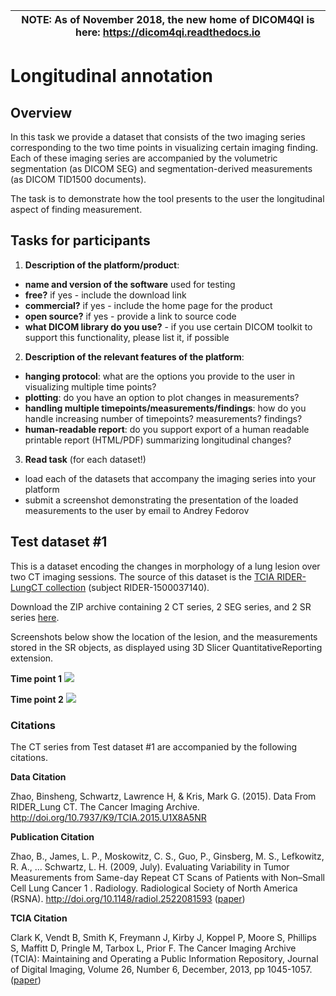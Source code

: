 | NOTE: As of November 2018, the new home of DICOM4QI is here: https://dicom4qi.readthedocs.io|
| --- |

# Longitudinal annotation

## Overview

In this task we provide a dataset that consists of the two imaging series corresponding to the two time points in visualizing certain imaging finding. Each of these imaging series are accompanied by the volumetric segmentation (as DICOM SEG) and segmentation-derived measurements (as DICOM TID1500 documents). 

The task is to demonstrate how the tool presents to the user the longitudinal aspect of finding measurement.

## Tasks for participants

1. **Description of the platform/product**:
 * **name and version of the software** used for testing
 * **free?** if yes - include the download link
 * **commercial?** if yes - include the home page for the product
 * **open source?** if yes - provide a link to source code
 * **what DICOM library do you use?** - if you use certain DICOM toolkit to support this functionality, please list it, if possible

2. **Description of the relevant features of the platform**: 
 * **hanging protocol**: what are the options you provide to the user in visualizing multiple time points?
 * **plotting**: do you have an option to plot changes in measurements?
 * **handling multiple timepoints/measurements/findings**: how do you handle increasing number of timepoints? measurements? findings?
 * **human-readable report**: do you support export of a human readable printable report (HTML/PDF) summarizing longitudinal changes?
 
3. **Read task** (for each dataset!)
 * load each of the datasets that accompany the imaging series into your platform
 * submit a screenshot demonstrating the presentation of the loaded measurements to the user by email to Andrey Fedorov

## Test dataset #1

This is a dataset encoding the changes in morphology of a lung lesion over two CT imaging sessions. The source of this dataset is the [TCIA RIDER-LungCT collection](https://wiki.cancerimagingarchive.net/display/Public/RIDER+Lung+CT) (subject RIDER-1500037140). 

Download the ZIP archive containing 2 CT series, 2 SEG series, and 2 SR series [here](http://slicer.kitware.com/midas3/download/item/313148/RIDER-1500037140.zip).

Screenshots below show the location of the lesion, and the measurements stored in the SR objects, as displayed using 3D Slicer QuantitativeReporting extension.

**Time point 1**
![](/assets/RIDER-1500037140-1.jpg)

**Time point 2**
![](/assets/RIDER-1500037140-2.jpg)

### Citations

The CT series from Test dataset #1 are accompanied by the following citations.

**Data Citation**

Zhao, Binsheng, Schwartz, Lawrence H, & Kris, Mark G. (2015). Data From RIDER_Lung CT. The Cancer Imaging Archive. http://doi.org/10.7937/K9/TCIA.2015.U1X8A5NR

**Publication Citation**

Zhao, B., James, L. P., Moskowitz, C. S., Guo, P., Ginsberg, M. S., Lefkowitz, R. A., … Schwartz, L. H. (2009, July). Evaluating Variability in Tumor Measurements from Same-day Repeat CT Scans of Patients with Non–Small Cell Lung Cancer 1 . Radiology. Radiological Society of North America (RSNA). http://doi.org/10.1148/radiol.2522081593 ([paper](http://pubs.rsna.org/doi/abs/10.1148/radiol.2522081593))

**TCIA Citation**

Clark K, Vendt B, Smith K, Freymann J, Kirby J, Koppel P, Moore S, Phillips S, Maffitt D, Pringle M, Tarbox L, Prior F. The Cancer Imaging Archive (TCIA): Maintaining and Operating a Public Information Repository, Journal of Digital Imaging, Volume 26, Number 6, December, 2013, pp 1045-1057. ([paper](http://link.springer.com/article/10.1007%2Fs10278-013-9622-7))